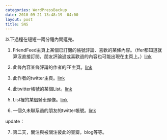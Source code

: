 ```yaml
--- 
categories: WordPressBackup
date: 2010-09-21 13:48:19 -04:00
layout: post
title: SNS
---
```

以下過程在短短一兩分鍾內閒逛完。

1. FriendFeed主頁上某個已訂閱的帳號評論、喜歡的某條內容。（ffer都知道就算沒直接訂閱，朋友評論過或喜歡過的內容也可能出現在主頁上。）<a href="http://friendfeed.com/giantpanda/5e64f1bf/5d" target="_blank">link</a>

2. 此條內容某條評論的作者的FF主頁。<a href="http://friendfeed.com/cokkywu" target="_blank">link</a>

3. 此作者的twitter主頁。<a href="http://twitter.com/cokkywu" target="_blank">link</a>

4. 此twitter帳號的某個List。<a href="http://twitter.com/cokkywu/together-forever" target="_blank">link</a>

5. List裡的某個騎車頭像。<a href="http://twitter.com/account/profile_image/angelocyj?hreflang=en" target="_blank">link</a>

6. 一個久未聯系過的朋友的twitter帳號。<a href="http://twitter.com/angelocyj" target="_blank">link</a>

update：

7. 第二天，關注與被關注彼此的豆瓣，blog等等。
